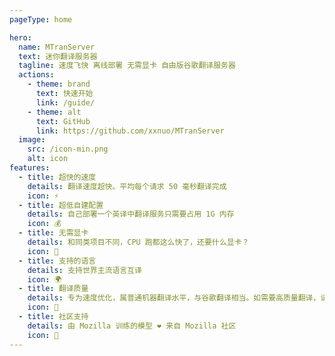 ```yaml
---
pageType: home

hero:
  name: MTranServer
  text: 迷你翻译服务器
  tagline: 速度飞快 离线部署 无需显卡 自由版谷歌翻译服务器
  actions:
    - theme: brand
      text: 快速开始
      link: /guide/
    - theme: alt
      text: GitHub
      link: https://github.com/xxnuo/MTranServer
  image:
    src: /icon-min.png
    alt: icon
features:
  - title: 超快的速度
    details: 翻译速度超快。平均每个请求 50 毫秒翻译完成
    icon: ⚡️
  - title: 超低自建配置
    details: 自己部署一个英译中翻译服务只需要占用 1G 内存
    icon: 💰
  - title: 无需显卡
    details: 和同类项目不同，CPU 跑都这么快了，还要什么显卡？
    icon: 👋
  - title: 支持的语言
    details: 支持世界主流语言互译
    icon: 🌍
  - title: 翻译质量
    details: 专为速度优化，属普通机器翻译水平，与谷歌翻译相当。如需要高质量翻译，请使用大模型。
    icon: 🤔
  - title: 社区支持
    details: 由 Mozilla 训练的模型 ❤️ 来自 Mozilla 社区
    icon: 🦊
---
```

